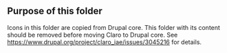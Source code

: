 ## Purpose of this folder
Icons in this folder are copied from Drupal core. This folder with its content
should be removed before moving Claro to Drupal core. See
https://www.drupal.org/project/claro_iae/issues/3045216 for details.
